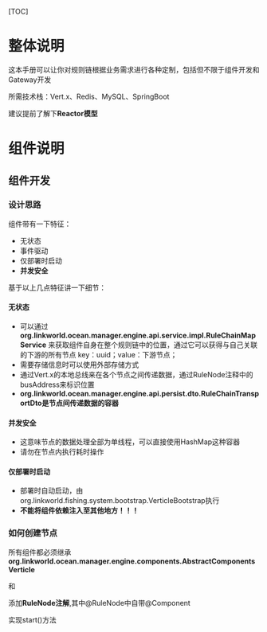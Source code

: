 

[TOC]

# 整体说明

这本手册可以让你对规则链根据业务需求进行各种定制，包括但不限于组件开发和Gateway开发

所需技术栈：Vert.x、Redis、MySQL、SpringBoot



建议提前了解下**Reactor模型**  



# 组件说明

## 组件开发

### 设计思路

组件带有一下特征：

* 无状态
* 事件驱动
* 仅部署时启动
* **并发安全**

基于以上几点特征讲一下细节：

#### 无状态

* 可以通过 **org.linkworld.ocean.manager.engine.api.service.impl.RuleChainMapService** 来获取组件自身在整个规则链中的位置，通过它可以获得与自己关联的下游的所有节点 key：uuid；value：下游节点；
* 需要存储信息时可以使用外部存储方式
* 通过Vert.x的本地总线来在各个节点之间传递数据，通过RuleNode注释中的busAddress来标识位置
* **org.linkworld.ocean.manager.engine.api.persist.dto.RuleChainTransportDto是节点间传递数据的容器**

#### 并发安全

* 这意味节点的数据处理全部为单线程，可以直接使用HashMap这种容器
* 请勿在节点内执行耗时操作

#### 仅部署时启动

* 部署时自动启动，由org.linkworld.fishing.system.bootstrap.VerticleBootstrap执行
* **不能将组件依赖注入至其他地方！！！**




### 如何创建节点

所有组件都必须继承 **org.linkworld.ocean.manager.engine.components.AbstractComponentsVerticle**

和

添加**RuleNode注解**,其中@RuleNode中自带@Component

实现start()方法

